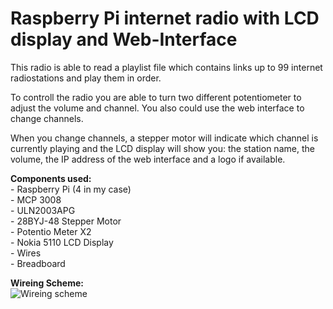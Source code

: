 # Raspberry Pi internet radio with LCD display and Web-Interface

This radio is able to read a playlist file which contains links up to 99 
internet radiostations and play them in order. 

To controll the radio you are able to turn two different potentiometer to adjust 
the volume and channel. You also could use the web interface to change channels. 

When you change channels, a stepper motor will indicate which channel is 
currently playing and the LCD display will show you: the station name, the 
volume, the IP address of the web interface and a logo if available. 


**Components used:**  
                - Raspberry Pi (4 in my case)  
                - MCP 3008  
                - ULN2003APG  
                - 28BYJ-48 Stepper Motor  
                - Potentio Meter X2  
                - Nokia 5110 LCD Display  
                - Wires  
                - Breadboard  
  
**Wireing Scheme:**  
![Wireing scheme](/img/wirering_scheme.png)
